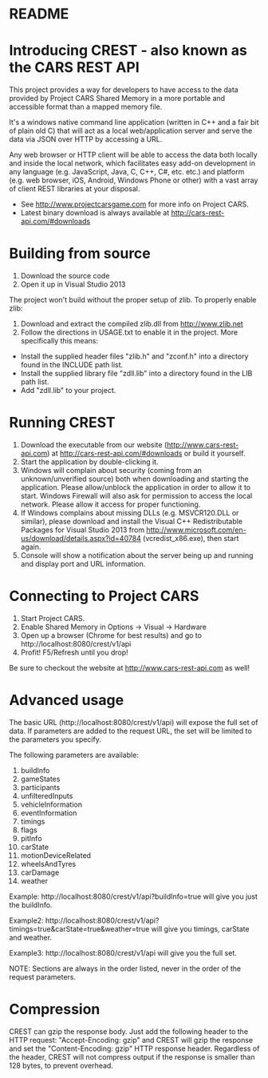 # README #

# Introducing CREST - also known as the CARS REST API #

This project provides a way for developers to have access to the data provided by Project CARS Shared Memory in a more portable and accessible format than a mapped memory file.

It's a windows native command line application (written in C++ and a fair bit of plain old C) that will act as a local web/application server and serve the data via JSON over HTTP by accessing a URL.

Any web browser or HTTP client will be able to access the data both locally and inside the local network, which facilitates easy add-on development in any language (e.g. JavaScript, Java, C, C++, C#, etc. etc.) and platform (e.g. web browser, iOS, Android, Windows Phone or other) with a vast array of client REST libraries at your disposal.

* See http://www.projectcarsgame.com for more info on Project CARS.
* Latest binary download is always available at http://cars-rest-api.com/#downloads

# Building from source

1. Download the source code
2. Open it up in Visual Studio 2013

The project won't build without the proper setup of zlib. To properly enable zlib:

1. Download and extract the compiled zlib.dll from http://www.zlib.net
2. Follow the directions in USAGE.txt to enable it in the project. More specifically this means:

  * Install the supplied header files "zlib.h" and "zconf.h" into a directory found in the INCLUDE path list.
  * Install the supplied library file "zdll.lib" into a directory found in the LIB path list.
  * Add "zdll.lib" to your project.

# Running CREST

1. Download the executable from our website (http://www.cars-rest-api.com) at http://cars-rest-api.com/#downloads or build it yourself.
2. Start the application by double-clicking it.
3. Windows will complain about security (coming from an unknown/unverified source) both when downloading and starting the application. Please allow/unblock the application in order to allow it to start. Windows Firewall will also ask for permission to access the local network. Please allow it access for proper functioning.
4. If Windows complains about missing DLLs (e.g. MSVCR120.DLL or similar), please download and install the Visual C++ Redistributable Packages for Visual Studio 2013 from http://www.microsoft.com/en-us/download/details.aspx?id=40784 (vcredist_x86.exe), then start again.
5. Console will show a notification about the server being up and running and display port and URL information.

# Connecting to Project CARS

1. Start Project CARS.
2. Enable Shared Memory in Options -> Visual -> Hardware
3. Open up a browser (Chrome for best results) and go to http://localhost:8080/crest/v1/api
4. Profit! F5/Refresh until you drop!

Be sure to checkout the website at http://www.cars-rest-api.com as well!

# Advanced usage

The basic URL (http://localhost:8080/crest/v1/api) will expose the full set of data. If parameters are added to the request URL, the set will be limited to the parameters you specify.

The following parameters are available:

1. buildInfo
2. gameStates
3. participants
4. unfilteredInputs
5. vehicleInformation
6. eventInformation
7. timings
8. flags
9. pitInfo
10. carState
11. motionDeviceRelated
12. wheelsAndTyres
13. carDamage
14. weather

Example:  http://localhost:8080/crest/v1/api?buildInfo=true will give you just the buildInfo.

Example2: http://localhost:8080/crest/v1/api?timings=true&carState=true&weather=true will give you timings, carState and weather.

Example3: http://localhost:8080/crest/v1/api will give you the full set.

NOTE: Sections are always in the order listed, never in the order of the request parameters.

# Compression

CREST can gzip the response body. Just add the following header to the HTTP request: "Accept-Encoding: gzip" and CREST will gzip the response and set the "Content-Encoding: gzip" HTTP response header. Regardless of the header, CREST will not compress output if the response is smaller than 128 bytes, to prevent overhead.
